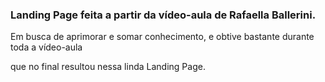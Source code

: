 ### **Landing Page** feita a partir da vídeo-aula de Rafaella Ballerini.

Em busca de aprimorar e somar conhecimento, e obtive bastante durante toda a vídeo-aula

que no final resultou nessa linda Landing Page.
